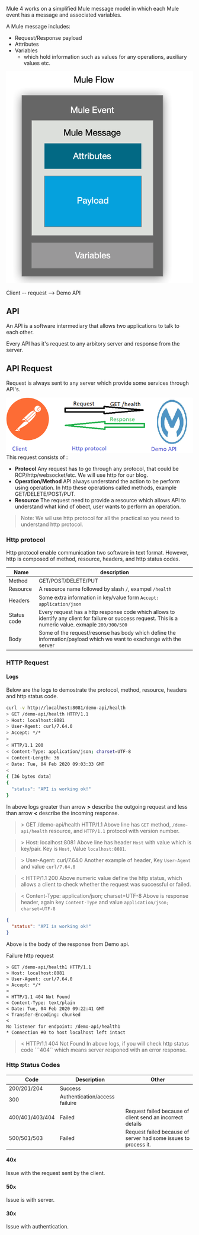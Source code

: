 
Mule 4 works on a simplified Mule message model in which each Mule event has a message and associated variables.

A Mule message includes:
- Request/Response payload
- Attributes 
- Variables
    - which hold information such as values for any operations, auxiliary values etc.

![](./.attachments/mruntime-message-diagram.png)

Client -- request --> Demo API 

## API
An API is a software intermediary that allows two applications to talk to each other.

Every API has it's request to any arbitory server and response from the server.

## API Request
Request is always sent to any server which provide some services through API's.

![](.attachments/request-response.png)
This request consists of :
- **Protocol** 
Any request has to go through any protocol, that could be RCP/http/websocket/etc. We will use http for our blog.
- **Operation/Method**
API always understand the action to be perform using operation. In http these operations called methods, example GET/DELETE/POST/PUT.
- **Resource**
The request need to provide a resource which allows API to understand what kind of obect, user wants to perform an operation.

> Note: We wil use http protocol for all the practical so you need to understand http protocol.

### Http protocol
Http protocol enable communication two software in text format. However, http is composed of method, resource, headers, and http status codes.

|Name|description|
|-----|-------------------|
|Method|GET/POST/DELETE/PUT|
|Resource| A resource name followed by slash ```/```, exampel ```/health```|
|Headers| Some extra information in key/value form ```Accept: application/json```
|Status code| Every request has a http response code which allows to identify any client for failure or success request. This is a numeric value. exmaple ```200/300/500```|
|Body| Some of the request/resonse has body which define the information/payload which we want to exachange with the server|

### HTTP Request
#### Logs
Below are the logs to demostrate the protocol, method, resource, headers and http status code.
```sh
curl -v http://localhost:8081/demo-api/health
> GET /demo-api/health HTTP/1.1
> Host: localhost:8081
> User-Agent: curl/7.64.0
> Accept: */*
>
< HTTP/1.1 200
< Content-Type: application/json; charset=UTF-8
< Content-Length: 36
< Date: Tue, 04 Feb 2020 09:03:33 GMT
<
{ [36 bytes data]
{
  "status": "API is working ok!"
}

```
In above logs greater than arrow **\>** describe the outgoing request and less than arrow **\<**
 describe the incoming response.

> \> GET /demo-api/health HTTP/1.1
Above line has ```GET``` method, ```/demo-api/health``` resource, and ```HTTP/1.1``` protocol with version number.

> \> Host: localhost:8081
Above line has header ```Host``` with value which is key/pair. Key is ```Host```, Value ```localhost:8081```.

> \> User-Agent: curl/7.64.0
Another example of header, Key ```User-Agent``` and value  ```curl/7.64.0```


> \< HTTP/1.1 200
Above numeric value define the http status, which allows a client to check whether the request was successful or failed.

>\< Content-Type: application/json; charset=UTF-8
Above is response header, again key ```Content-Type``` and value ```application/json; charset=UTF-8```

```json
{
  "status": "API is working ok!"
}
```
Above is the body of the response from Demo api.

Failure http request

```
> GET /demo-api/health1 HTTP/1.1
> Host: localhost:8081
> User-Agent: curl/7.64.0
> Accept: */*
>
< HTTP/1.1 404 Not Found
< Content-Type: text/plain
< Date: Tue, 04 Feb 2020 09:22:41 GMT
< Transfer-Encoding: chunked
<
No listener for endpoint: /demo-api/health1
* Connection #0 to host localhost left intact
```
>\< HTTP/1.1 404 Not Found
In above logs, if you will check http status code ```404`` which means server responed with an error response.


### Http Status Codes

|Code|Description|Other|
|---|-----------|-------|
|200/201/204| Success||
|300|Authentication/access failuire|
|400/401/403/404| Failed| Request failed because of client send an incorrect details|
|500/501/503| Failed | Request failed because of server had some issues to process it. |

#### 40x
Issue with the request sent by the client.

#### 50x
Issue is with server.

#### 30x
Issue with authentication.